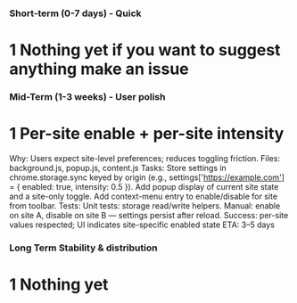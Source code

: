 ### Short-term (0-7 days) - Quick

# 1 Nothing yet if you want to suggest anything make an issue 

### Mid-Term (1-3 weeks) - User polish

# 1 Per-site enable + per-site intensity
Why: Users expect site-level preferences; reduces toggling friction.
Files: background.js, popup.js, content.js
Tasks:
    Store settings in chrome.storage.sync keyed by origin (e.g., settings['https://example.com'] = { enabled: true, intensity: 0.5 }).
    Add popup display of current site state and a site-only toggle.
    Add context-menu entry to enable/disable for site from toolbar.
Tests:
    Unit tests: storage read/write helpers.
    Manual: enable on site A, disable on site B — settings persist after reload.
Success: per-site values respected; UI indicates site-specific enabled state
ETA: 3–5 days

### Long Term Stability & distribution

# 1 Nothing yet

